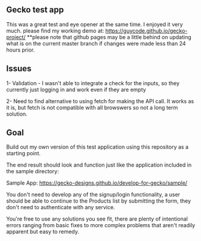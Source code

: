 ## Gecko test app
 This was a great test and eye opener at the same time. I enjoyed it very much. please find my working demo at:
  https://guycode.github.io/gecko-project/
  **please  note that github pages may be a little behind on updating what is on the current master branch if changes were made less than 24 hours prior. 

## Issues

1- Validation - I wasn't able to integrate a check for the inputs, so they currently just logging in and work even if they are empty

2- Need to find alternative to using fetch for making the API call. It works as it is, but fetch is not compatible with all browswers so not a long term solution.

## Goal

Build out my own version of this test application using this repository as a starting point.

The end result should look and function just like the application included in the sample directory:

Sample App: https://gecko-designs.github.io/develop-for-gecko/sample/

You don't need to develop any of the signup/login functionality, a user should be able to continue to the Products list by submitting the form, they don't need to authenticate with any service.

You're free to use any solutions you see fit, there are plenty of intentional errors ranging from basic fixes to more complex problems that aren't readily apparent but easy to remedy.


